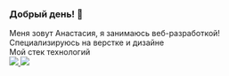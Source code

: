 <h3> Добрый день! 👋 </h3>
Меня зовут Анастасия, я занимаюсь веб-разработкой! <br>
Специализируюсь на верстке и дизайне<br>
Мой стек технологий 
<br><a href="https://github.com/badges/shields"><img src="https://img.shields.io/badge/-HTML5-grey?logo=html5"</a>
  <a href="https://github.com/badges/shields"><img src="https://img.shields.io/badge/-CSS-grey?logo=css3"</a>
